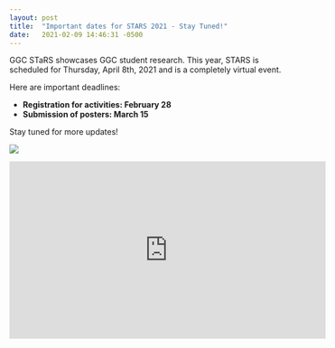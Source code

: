 ```yaml
---
layout: post
title:  "Important dates for STARS 2021 - Stay Tuned!"
date:   2021-02-09 14:46:31 -0500
---
```


GGC STaRS showcases GGC student research. This year, STARS is
scheduled for Thursday, April 8th, 2021 and is a completely virtual
event. 

Here are important deadlines:

- **Registration for activities: February 28**
- **Submission of posters: March 15**

Stay tuned for more updates! 

![](https://fb.watch/3CAftN3o1k/)

<iframe src="https://www.facebook.com/plugins/video.php?height=314&href=https%3A%2F%2Fwww.facebook.com%2Fggc.sst%2Fvideos%2F2856445054589467%2F&show_text=false&width=560" width="560" height="314" style="border:none;overflow:hidden" scrolling="no" frameborder="0" allowfullscreen="true" allow="autoplay; clipboard-write; encrypted-media; picture-in-picture; web-share" allowFullScreen="true"></iframe>

